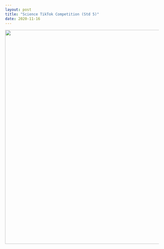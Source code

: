 ```yaml
---
layout: post
title: "Science TikTok Competition (Std 5)"
date: 2020-11-16
---
```



<center>
    <img src="{{ '/assets/img/TikTok_Poster.jpeg'}}" width="700px" alt=""> 
</center>
